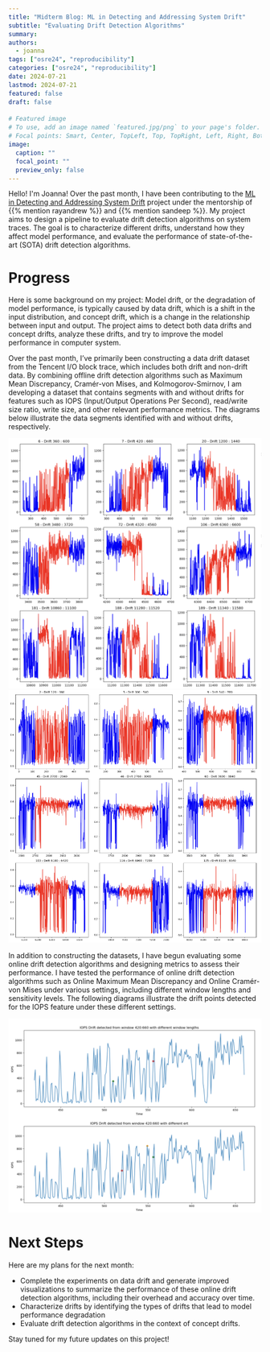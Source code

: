 ```yaml
---
title: "Midterm Blog: ML in Detecting and Addressing System Drift"
subtitle: "Evaluating Drift Detection Algorithms"
summary:
authors: 
  - joanna
tags: ["osre24", "reproducibility"]
categories: ["osre24", "reproducibility"]
date: 2024-07-21
lastmod: 2024-07-21
featured: false
draft: false

# Featured image
# To use, add an image named `featured.jpg/png` to your page's folder.
# Focal points: Smart, Center, TopLeft, Top, TopRight, Left, Right, BottomLeft, Bottom, BottomRight.
image:
  caption: ""
  focal_point: ""
  preview_only: false
---
```


Hello! I'm Joanna! Over the past month, I have been contributing to the [ML in Detecting and Addressing System Drift](/project/osre24/anl/last) project under the mentorship of {{% mention rayandrew %}} and {{% mention sandeep %}}. My project aims to design a pipeline to evaluate drift detection algorithms on system traces. The goal is to characterize different drifts, understand how they affect model performance, and evaluate the performance of state-of-the-art (SOTA) drift detection algorithms.

# Progress

Here is some background on my project: Model drift, or the degradation of model performance, is typically caused by data drift, which is a shift in the input distribution, and concept drift, which is a change in the relationship between input and output. The project aims to detect both data drifts and concept drifts, analyze these drifts, and try to improve the model performance in computer system.

Over the past month, I’ve primarily been constructing a data drift dataset from the Tencent I/O block trace, which includes both drift and non-drift data. By combining offline drift detection algorithms such as Maximum Mean Discrepancy, Cramér-von Mises, and Kolmogorov-Smirnov, I am developing a dataset that contains segments with and without drifts for features such as IOPS (Input/Output Operations Per Second), read/write size ratio, write size, and other relevant performance metrics. The diagrams below illustrate the data segments identified with and without drifts, respectively.

![Drift Data](drift.png)
![Non-Drift Data](nondrift.png)

In addition to constructing the datasets, I have begun evaluating some online drift detection algorithms and designing metrics to assess their performance. I have tested the performance of online drift detection algorithms such as Online Maximum Mean Discrepancy and Online Cramér-von Mises under various settings, including different window lengths and sensitivity levels. The following diagrams illustrate the drift points detected for the IOPS feature under these different settings.

![Evaluation](evaluation.png)


# Next Steps
Here are my plans for the next month:

- Complete the experiments on data drift and generate improved visualizations to summarize the performance of these online drift detection algorithms, including their overhead and accuracy over time.
- Characterize drifts by identifying the types of drifts that lead to model performance degradation
- Evaluate drift detection algorithms in the context of concept drifts.

Stay tuned for my future updates on this project!


